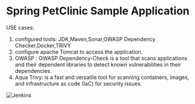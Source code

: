 # Spring PetClinic Sample Application  
USE cases:

1) configured tools: JDK,Maven,Sonar,OWASP Dependency Checker,Docker,TRIVY
2) configure apache Tomcat to access the application.
3) OWASP : OWASP Dependency-Check is a tool that scans applications and their dependent libraries to detect known vulnerabilities in         their dependencies. 
4) Aqua Trivy:  is a fast and versatile tool for scanning containers, images, and infrastructure as code (IaC) for security issues.

   
![Jenkins](https://github.com/kparunsagar/Devsecops/assets/110370525/5308a741-d20c-4a1a-900e-5ab02b766631)
